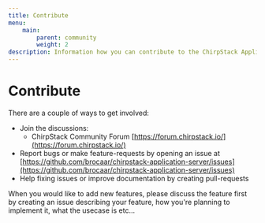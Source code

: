 ```yaml
---
title: Contribute
menu:
    main:
        parent: community
        weight: 2
description: Information how you can contribute to the ChirpStack Application Server component.
---
```


# Contribute

There are a couple of ways to get involved:

* Join the discussions:
    * ChirpStack Community Forum [https://forum.chirpstack.io/](https://forum.chirpstack.io/)
* Report bugs or make feature-requests by opening an issue at [https://github.com/brocaar/chirpstack-application-server/issues](https://github.com/brocaar/chirpstack-application-server/issues)
* Help fixing issues or improve documentation by creating pull-requests


When you would like to add new features, please discuss the feature first
by creating an issue describing your feature, how you're planning to implement
it, what the usecase is etc...
